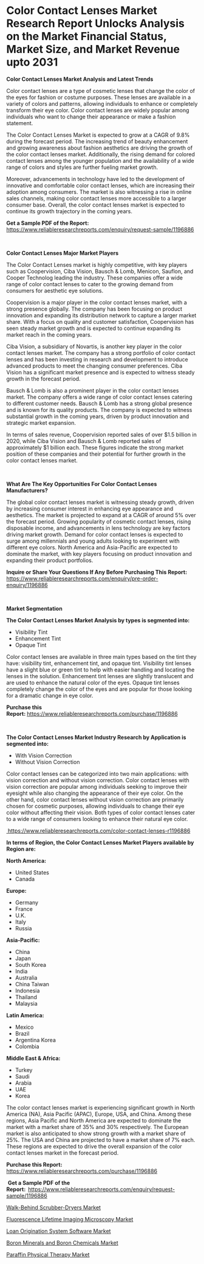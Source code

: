 <p><h1>Color Contact Lenses Market Research Report Unlocks Analysis on the Market Financial Status, Market Size, and Market Revenue upto 2031</h1></p><p><strong>Color Contact Lenses Market Analysis and Latest Trends</strong></p>
<p><p>Color contact lenses are a type of cosmetic lenses that change the color of the eyes for fashion or costume purposes. These lenses are available in a variety of colors and patterns, allowing individuals to enhance or completely transform their eye color. Color contact lenses are widely popular among individuals who want to change their appearance or make a fashion statement.</p><p>The Color Contact Lenses Market is expected to grow at a CAGR of 9.8% during the forecast period. The increasing trend of beauty enhancement and growing awareness about fashion aesthetics are driving the growth of the color contact lenses market. Additionally, the rising demand for colored contact lenses among the younger population and the availability of a wide range of colors and styles are further fueling market growth.</p><p>Moreover, advancements in technology have led to the development of innovative and comfortable color contact lenses, which are increasing their adoption among consumers. The market is also witnessing a rise in online sales channels, making color contact lenses more accessible to a larger consumer base. Overall, the color contact lenses market is expected to continue its growth trajectory in the coming years.</p></p>
<p><strong>Get a Sample PDF of the Report:&nbsp;</strong> <a href="https://www.reliableresearchreports.com/enquiry/request-sample/1196886">https://www.reliableresearchreports.com/enquiry/request-sample/1196886</a></p>
<p>&nbsp;</p>
<p><strong>Color Contact Lenses Major Market Players</strong></p>
<p><p>The Color Contact Lenses market is highly competitive, with key players such as Coopervision, Ciba Vision, Bausch & Lomb, Menicon, Sauflon, and Cooper Technolog leading the industry. These companies offer a wide range of color contact lenses to cater to the growing demand from consumers for aesthetic eye solutions.</p><p>Coopervision is a major player in the color contact lenses market, with a strong presence globally. The company has been focusing on product innovation and expanding its distribution network to capture a larger market share. With a focus on quality and customer satisfaction, Coopervision has seen steady market growth and is expected to continue expanding its market reach in the coming years.</p><p>Ciba Vision, a subsidiary of Novartis, is another key player in the color contact lenses market. The company has a strong portfolio of color contact lenses and has been investing in research and development to introduce advanced products to meet the changing consumer preferences. Ciba Vision has a significant market presence and is expected to witness steady growth in the forecast period.</p><p>Bausch & Lomb is also a prominent player in the color contact lenses market. The company offers a wide range of color contact lenses catering to different customer needs. Bausch & Lomb has a strong global presence and is known for its quality products. The company is expected to witness substantial growth in the coming years, driven by product innovation and strategic market expansion.</p><p>In terms of sales revenue, Coopervision reported sales of over $1.5 billion in 2020, while Ciba Vision and Bausch & Lomb reported sales of approximately $1 billion each. These figures indicate the strong market position of these companies and their potential for further growth in the color contact lenses market.</p></p>
<p>&nbsp;</p>
<p><strong>What Are The Key Opportunities For Color Contact Lenses Manufacturers?</strong></p>
<p><p>The global color contact lenses market is witnessing steady growth, driven by increasing consumer interest in enhancing eye appearance and aesthetics. The market is projected to expand at a CAGR of around 5% over the forecast period. Growing popularity of cosmetic contact lenses, rising disposable income, and advancements in lens technology are key factors driving market growth. Demand for color contact lenses is expected to surge among millennials and young adults looking to experiment with different eye colors. North America and Asia-Pacific are expected to dominate the market, with key players focusing on product innovation and expanding their product portfolios.</p></p>
<p><strong>Inquire or Share Your Questions If Any Before Purchasing This Report:</strong> <a href="https://www.reliableresearchreports.com/enquiry/pre-order-enquiry/1196886">https://www.reliableresearchreports.com/enquiry/pre-order-enquiry/1196886</a></p>
<p>&nbsp;</p>
<p><strong>Market Segmentation</strong></p>
<p><strong>The Color Contact Lenses Market Analysis by types is segmented into:</strong></p>
<p><ul><li>Visibility Tint</li><li>Enhancement Tint</li><li>Opaque Tint</li></ul></p>
<p><p>Color contact lenses are available in three main types based on the tint they have: visibility tint, enhancement tint, and opaque tint. Visibility tint lenses have a slight blue or green tint to help with easier handling and locating the lenses in the solution. Enhancement tint lenses are slightly translucent and are used to enhance the natural color of the eyes. Opaque tint lenses completely change the color of the eyes and are popular for those looking for a dramatic change in eye color.</p></p>
<p><strong>Purchase this Report:&nbsp;</strong><a href="https://www.reliableresearchreports.com/purchase/1196886">https://www.reliableresearchreports.com/purchase/1196886</a></p>
<p>&nbsp;</p>
<p><strong>The Color Contact Lenses Market Industry Research by Application is segmented into:</strong></p>
<p><ul><li>With Vision Correction</li><li>Without Vision Correction</li></ul></p>
<p><p>Color contact lenses can be categorized into two main applications: with vision correction and without vision correction. Color contact lenses with vision correction are popular among individuals seeking to improve their eyesight while also changing the appearance of their eye color. On the other hand, color contact lenses without vision correction are primarily chosen for cosmetic purposes, allowing individuals to change their eye color without affecting their vision. Both types of color contact lenses cater to a wide range of consumers looking to enhance their natural eye color.</p></p>
<p><a href="https://www.reliableresearchreports.com/color-contact-lenses-r1196886">&nbsp;https://www.reliableresearchreports.com/color-contact-lenses-r1196886</a></p>
<p><strong>In terms of Region, the Color Contact Lenses Market Players available by Region are:</strong></p>
<p>
    <p> <strong> North America: </strong>
        <ul>
            <li>United States</li>
            <li>Canada</li>
        </ul>
        </p> 
    <p> <strong> Europe: </strong>
        <ul>
            <li>Germany</li>
            <li>France</li>
            <li>U.K.</li>
            <li>Italy</li>
            <li>Russia</li>
        </ul>
        </p> 
    <p> <strong> Asia-Pacific: </strong>
        <ul>
            <li>China</li>
            <li>Japan</li>
            <li>South Korea</li>
            <li>India</li>
            <li>Australia</li>
            <li>China Taiwan</li>
            <li>Indonesia</li>
            <li>Thailand</li>
            <li>Malaysia</li>
        </ul>
        </p> 
    <p> <strong> Latin America: </strong>
        <ul>
            <li>Mexico</li>
            <li>Brazil</li>
            <li>Argentina Korea</li>
            <li>Colombia</li>
        </ul>
        </p> 
    <p> <strong> Middle East & Africa: </strong>
        <ul>
            <li>Turkey</li>
            <li>Saudi</li>
            <li>Arabia</li>
            <li>UAE</li>
            <li>Korea</li>
        </ul>
    </p>
    </p>
<p><p>The color contact lenses market is experiencing significant growth in North America (NA), Asia Pacific (APAC), Europe, USA, and China. Among these regions, Asia Pacific and North America are expected to dominate the market with a market share of 35% and 30% respectively. The European market is also anticipated to show strong growth with a market share of 25%. The USA and China are projected to have a market share of 7% each. These regions are expected to drive the overall expansion of the color contact lenses market in the forecast period.</p></p>
<p><strong>Purchase this Report: </strong><a href="https://www.reliableresearchreports.com/purchase/1196886">https://www.reliableresearchreports.com/purchase/1196886</a></p>
<p>&nbsp;<strong>Get a Sample PDF of the Report:&nbsp;&nbsp;</strong><a href="https://www.reliableresearchreports.com/enquiry/request-sample/1196886">https://www.reliableresearchreports.com/enquiry/request-sample/1196886</a></p>
<p><strong></strong></p>
<p><p><a href="https://github.com/ayamsauke86/Market-Research-Report-List-1/blob/main/walk-behind-scrubber-dryers-market.md">Walk-Behind Scrubber-Dryers Market</a></p><p><a href="https://issuu.com/reportprime-2/docs/fluorescence-lifetime-imaging-microscopy-market-si">Fluorescence Lifetime Imaging Microscopy Market</a></p><p><a href="https://www.linkedin.com/pulse/strategic-insights-global-loan-origination-system-software-ocnze">Loan Origination System Software Market</a></p><p><a href="https://github.com/airdrophunter675/Market-Research-Report-List-1/blob/main/boron-minerals-and-boron-chemicals-market.md">Boron Minerals and Boron Chemicals Market</a></p><p><a href="https://www.linkedin.com/pulse/global-paraffin-physical-therapy-industry-research-sejxe">Paraffin Physical Therapy Market</a></p></p>